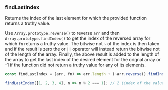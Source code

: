 ### findLastIndex

Returns the index of the last element for which the provided function returns a truthy value.

Use `Array.prototype.reverse()` to reverse `arr` and then  `Array.prototype.findIndex()` to get the index of the reversed array for which `fn` returns a truthy value.  The bitwise not `~` of the index is then taken and if the result is zero the or `||` operator will instead return the bitwise not of the length of the array.  Finally, the above result is added to the length of the array to get the last index of the desired element for the orignal array or -1 if the function did not return a truthy value for any of its elements.

```js
const findLastIndex = (arr, fn) => arr.length + (~arr.reverse().findIndex(fn) || ~arr.length);
```

```js
findLastIndex([1, 2, 3, 4], n => n % 2 === 1); // 2 (index of the value 3)
```
